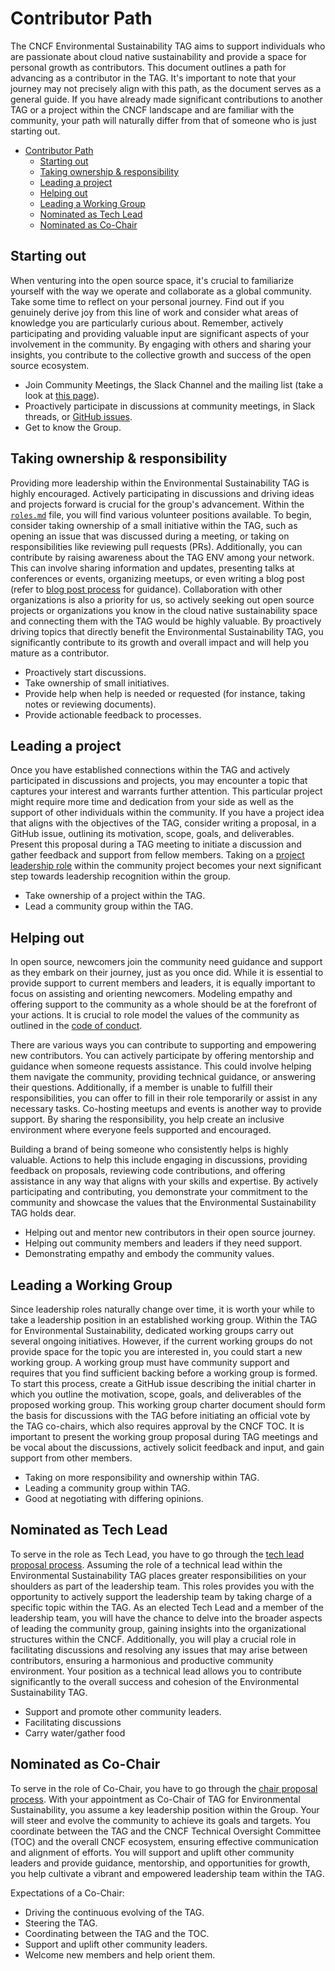 # Contributor Path

The CNCF Environmental Sustainability TAG aims to support individuals who are passionate about cloud native sustainability and provide a space for personal growth as contributors.
This document outlines a path for advancing as a contributor in the TAG.
It's important to note that your journey may not precisely align with this path, as the document serves as a general guide.
If you have already made significant contributions to another TAG or a project within the CNCF landscape and are familiar with the community, your path will naturally differ from that of someone who is just starting out.

- [Contributor Path](#contributor-path)
  - [Starting out](#starting-out)
  - [Taking ownership \& responsibility](#taking-ownership--responsibility)
  - [Leading a project](#leading-a-project)
  - [Helping out](#helping-out)
  - [Leading a Working Group](#leading-a-working-group)
  - [Nominated as Tech Lead](#nominated-as-tech-lead)
  - [Nominated as Co-Chair](#nominated-as-co-chair)

## Starting out

When venturing into the open source space, it's crucial to familiarize yourself with the way we operate and collaborate as a global community.
Take some time to reflect on your personal journey.
Find out if you genuinely derive joy from this line of work and consider what areas of knowledge you are particularly curious about.
Remember, actively participating and providing valuable input are significant aspects of your involvement in the community.
By engaging with others and sharing your insights, you contribute to the collective growth and success of the open source ecosystem.

* Join Community Meetings, the Slack Channel and the mailing list (take a look at [this page](https://github.com/cncf/tag-env-sustainability/#contact)).
* Proactively participate in discussions at community meetings, in Slack threads, or [GitHub issues](https://github.com/cncf/tag-env-sustainability/issues).
* Get to know the Group.

## Taking ownership & responsibility

Providing more leadership within the Environmental Sustainability TAG is highly encouraged. Actively participating in discussions and driving ideas and projects forward is crucial for the group's advancement.
Within the [`roles.md`](roles.md) file, you will find various volunteer positions available.
To begin, consider taking ownership of a small initiative within the TAG, such as opening an issue that was discussed during a meeting, or taking on responsibilities like reviewing pull requests (PRs).
Additionally, you can contribute by raising awareness about the TAG ENV among your network. This can involve sharing information and updates, presenting talks at conferences or events, organizing meetups, or even writing a blog post (refer to [blog post process](blogpost-process.md) for guidance).
Collaboration with other organizations is also a priority for us, so actively seeking out open source projects or organizations you know in the cloud native sustainability space and connecting them with the TAG would be highly valuable.
By proactively driving topics that directly benefit the Environmental Sustainability TAG, you significantly contribute to its growth and overall impact and will help you mature as a contributor.

* Proactively start discussions.
* Take ownership of small initiatives.
* Provide help when help is needed or requested (for instance, taking notes or reviewing documents).
* Provide actionable feedback to processes.

## Leading a project

Once you have established connections within the TAG and actively participated in discussions and projects, you may encounter a topic that captures your interest and warrants further attention.
This particular project might require more time and dedication from your side as well as the support of other individuals within the community.
If you have a project idea that aligns with the objectives of the TAG, consider writing a proposal, in a GitHub issue, outlining its motivation, scope, goals, and deliverables.
Present this proposal during a TAG meeting to initiate a discussion and gather feedback and support from fellow members.
Taking on a [project leadership role](roles.md#role-of-project-leads) within the community project becomes your next significant step towards leadership recognition within the group.

* Take ownership of a project within the TAG.
* Lead a community group within the TAG.

## Helping out

In open source, newcomers join the community need guidance and support as they embark on their journey, just as you once did.
While it is essential to provide support to current members and leaders, it is equally important to focus on assisting and orienting newcomers.
Modeling empathy and offering support to the community as a whole should be at the forefront of your actions.
It is crucial to role model the values of the community as outlined in the [code of conduct](http://cncf.io/conduct/).

There are various ways you can contribute to supporting and empowering new contributors.
You can actively participate by offering mentorship and guidance when someone requests assistance. This could involve helping them navigate the community, providing technical guidance, or answering their questions.
Additionally, if a member is unable to fulfill their responsibilities, you can offer to fill in their role temporarily or assist in any necessary tasks.
Co-hosting meetups and events is another way to provide support. By sharing the responsibility, you help create an inclusive environment where everyone feels supported and encouraged.

Building a brand of being someone who consistently helps is highly valuable.
Actions to help this include engaging in discussions, providing feedback on proposals, reviewing code contributions, and offering assistance in any way that aligns with your skills and expertise.
By actively participating and contributing, you demonstrate your commitment to the community and showcase the values that the Environmental Sustainability TAG holds dear.

* Helping out and mentor new contributors in their open source journey.
* Helping out community members and leaders if they need support.
* Demonstrating empathy and embody the community values.

## Leading a Working Group

Since leadership roles naturally change over time, it is worth your while to take a leadership position in an established working group.
Within the TAG for Environmental Sustainability, dedicated working groups carry out several ongoing initiatives.
However, if the current working groups do not provide space for the topic you are interested in, you could start a new working group.
A working group must have community support and requires that you find sufficient backing before a working group is formed.
To start this process, create a GitHub issue describing the initial charter in which you outline the motivation, scope, goals, and deliverables of the proposed working group.
This working group charter document should form the basis for discussions with the TAG before initiating an official vote by the TAG co-chairs, which also requires approval by the CNCF TOC.
It is important to present the working group proposal during TAG meetings and be vocal about the discussions, actively solicit feedback and input, and gain support from other members.

* Taking on more responsibility and ownership within TAG.
* Leading a community group within TAG.
* Good at negotiating with differing opinions.

## Nominated as Tech Lead

To serve in the role as Tech Lead, you have to go through the [tech lead proposal process](https://github.com/cncf/tag-env-sustainability/blob/main/governance/lead-proposal-process.md#tag-leadership-election-process).
Assuming the role of a technical lead within the Environmental Sustainability TAG places greater responsibilities on your shoulders as part of the leadership team.
This roles provides you with the opportunity to actively support the leadership team by taking charge of a specific topic within the TAG.
As an elected Tech Lead and a member of the leadership team, you will have the chance to delve into the broader aspects of leading the community group, gaining insights into the organizational structures within the CNCF.
Additionally, you will play a crucial role in facilitating discussions and resolving any issues that may arise between contributors, ensuring a harmonious and productive community environment.
Your position as a technical lead allows you to contribute significantly to the overall success and cohesion of the Environmental Sustainability TAG.

* Support and promote other community leaders.
* Facilitating discussions
* Carry water/gather food

## Nominated as Co-Chair

To serve in the role of Co-Chair, you have to go through the [chair proposal process](lead-proposal-process.md).
With your appointment as Co-Chair of TAG for Environmental Sustainability, you assume a key leadership position within the Group.
Your will steer and evolve the community to achieve its goals and targets.
You coordinate between the TAG and the CNCF Technical Oversight Committee (TOC) and the overall CNCF ecosystem, ensuring effective communication and alignment of efforts.
You will support and uplift other community leaders and provide guidance, mentorship, and opportunities for growth, you help cultivate a vibrant and empowered leadership team within the TAG.

Expectations of a Co-Chair:

* Driving the continuous evolving of the TAG.
* Steering the TAG.
* Coordinating between the TAG and the TOC.
* Support and uplift other community leaders.
* Welcome new members and help orient them.
